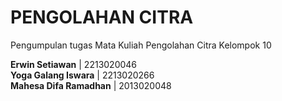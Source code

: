 # PENGOLAHAN CITRA

Pengumpulan tugas Mata Kuliah Pengolahan Citra Kelompok 10

**Erwin Setiawan** | 2213020046  
**Yoga Galang Iswara** | 2213020266  
**Mahesa Difa Ramadhan** | 2013020048  
